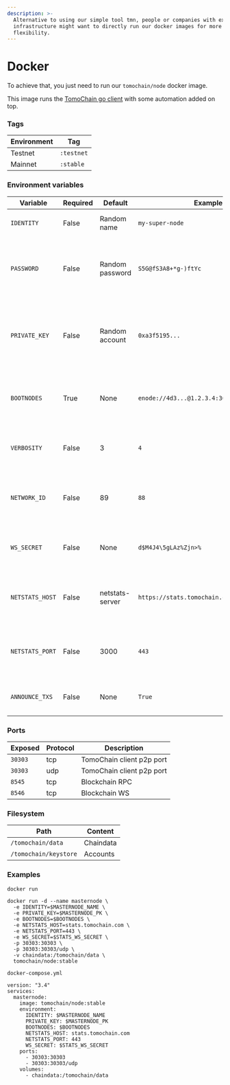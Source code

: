```yaml
---
description: >-
  Alternative to using our simple tool tmn, people or companies with existing
  infrastructure might want to directly run our docker images for more
  flexibility.
---
```


# Docker

To achieve that, you just need to run our `tomochain/node` docker image.

This image runs the [TomoChain go client](https://github.com/tomochain/tomochain) with some automation added on top.

### Tags <a href="#tags" id="tags"></a>

| Environment | Tag        |
| ----------- | ---------- |
| Testnet     | `:testnet` |
| Mainnet     | `:stable`  |

### Environment variables <a href="#environment-variables" id="environment-variables"></a>

| Variable        | Required | Default         | Example                                    | Description                                                                                                     |
| --------------- | -------- | --------------- | ------------------------------------------ | --------------------------------------------------------------------------------------------------------------- |
| `IDENTITY`      | False    | Random name     | `my-super-node`                            | The name of your asternode                                                                                      |
| `PASSWORD`      | False    | Random password | `S5G@fS3A8+*g-)ftYc`                       | The password used by the the client to localy encrypt its account                                               |
| `PRIVATE_KEY`   | False    | Random account  | `0xa3f5195...`                             | The private key of the account who will identify the node and receive txs fees                                  |
| `BOOTNODES`     | True     | None            | `enode://4d3...@1.2.3.4:30301,enode://...` | The comma separated list of bootnodes. Find them [here](https://docs.tomochain.com/general/networks/)           |
| `VERBOSITY`     | False    | 3               | `4`                                        | The level of logging (default one should be enough)                                                             |
| `NETWORK_ID`    | False    | 89              | `88`                                       | The network id of the join your node is joining. Find them [here](https://docs.tomochain.com/general/networks/) |
| `WS_SECRET`     | False    | None            | `d$M4J4\5gLAz%Zjn>%`                       | The password to send data to the stats website                                                                  |
| `NETSTATS_HOST` | False    | netstats-server | `https://stats.tomochain.com`              | The stats website to report to, regarding to your environment                                                   |
| `NETSTATS_PORT` | False    | 3000            | `443`                                      | The port used by the stats website (usually 443)                                                                |
| `ANNOUNCE_TXS`  | False    | None            | `True`                                     | Enable reporting transactions via RPC/WS                                                                        |

### Ports <a href="#ports" id="ports"></a>

| Exposed | Protocol | Description               |
| ------- | -------- | ------------------------- |
| `30303` | tcp      | TomoChain client p2p port |
| `30303` | udp      | TomoChain client p2p port |
| `8545`  | tcp      | Blockchain RPC            |
| `8546`  | tcp      | Blockchain WS             |

### Filesystem <a href="#filesystem" id="filesystem"></a>

| Path                  | Content   |
| --------------------- | --------- |
| `/tomochain/data`     | Chaindata |
| `/tomochain/keystore` | Accounts  |

### Examples <a href="#examples" id="examples"></a>

`docker run`

```
docker run -d --name masternode \
  -e IDENTITY=$MASTERNODE_NAME \
  -e PRIVATE_KEY=$MASTERNODE_PK \
  -e BOOTNODES=$BOOTNODES \
  -e NETSTATS_HOST=stats.tomochain.com \
  -e NETSTATS_PORT=443 \
  -e WS_SECRET=$STATS_WS_SECRET \
  -p 30303:30303 \
  -p 30303:30303/udp \
  -v chaindata:/tomochain/data \
  tomochain/node:stable
```

`docker-compose.yml`

```
version: "3.4"
services:
  masternode:
    image: tomochain/node:stable
    environment:
      IDENTITY: $MASTERNODE_NAME
      PRIVATE_KEY: $MASTERNODE_PK
      BOOTNODES: $BOOTNODES
      NETSTATS_HOST: stats.tomochain.com
      NETSTATS_PORT: 443
      WS_SECRET: $STATS_WS_SECRET
    ports:
      - 30303:30303
      - 30303:30303/udp
    volumes:
      - chaindata:/tomochain/data
```
